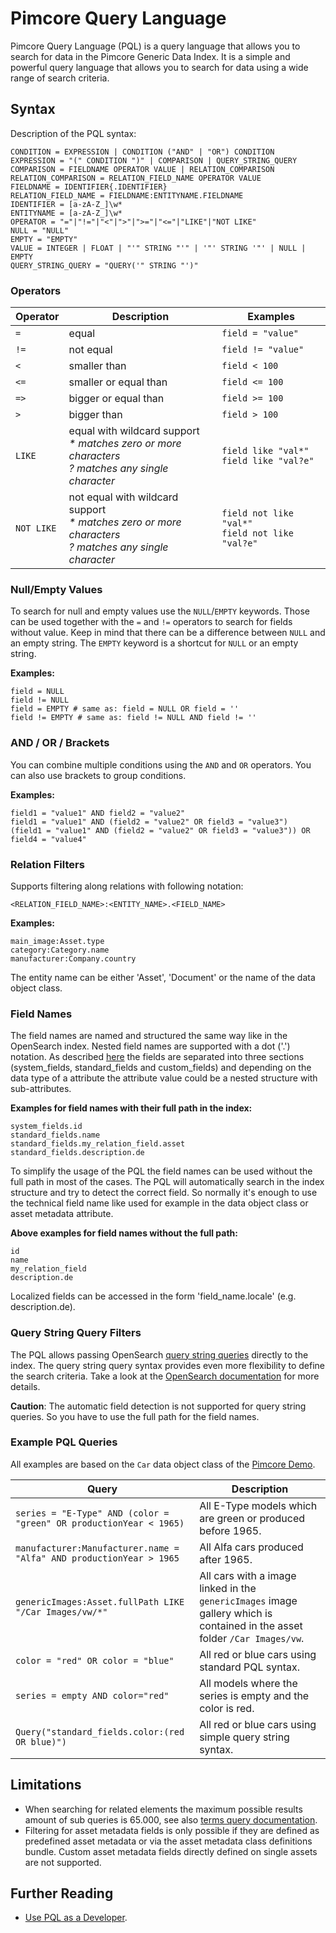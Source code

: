 # Pimcore Query Language

Pimcore Query Language (PQL) is a query language that allows you to search for data in the Pimcore Generic Data Index. It is a simple and powerful query language that allows you to search for data using a wide range of search criteria.

## Syntax

Description of the PQL syntax:

```
CONDITION = EXPRESSION | CONDITION ("AND" | "OR") CONDITION
EXPRESSION = "(" CONDITION ")" | COMPARISON | QUERY_STRING_QUERY
COMPARISON = FIELDNAME OPERATOR VALUE | RELATION_COMPARISON
RELATION_COMPARISON = RELATION_FIELD_NAME OPERATOR VALUE
FIELDNAME = IDENTIFIER{.IDENTIFIER}                         
RELATION_FIELD_NAME = FIELDNAME:ENTITYNAME.FIELDNAME      
IDENTIFIER = [a-zA-Z_]\w*
ENTITYNAME = [a-zA-Z_]\w*
OPERATOR = "="|"!="|"<"|">"|">="|"<="|"LIKE"|"NOT LIKE"
NULL = "NULL"
EMPTY = "EMPTY"
VALUE = INTEGER | FLOAT | "'" STRING "'" | '"' STRING '"' | NULL | EMPTY
QUERY_STRING_QUERY = "QUERY('" STRING "')"
```

### Operators

| Operator   | Description                                                                                                                | Examples                                             |
|------------|----------------------------------------------------------------------------------------------------------------------------|------------------------------------------------------|
| `=`        | equal                                                                                                                      | `field = "value"`                                    |
| `!=`       | not equal                                                                                                                  | `field != "value"`                                   |
| `<`        | smaller than                                                                                                               | `field < 100`                                        |
| `<=`       | smaller or equal than                                                                                                      | `field <= 100`                                       |
| `=>`       | bigger or equal than                                                                                                       | `field >= 100`                                       |
| `>`        | bigger than                                                                                                                | `field > 100`                                        |
| `LIKE`     | equal with wildcard support<br/><em>* matches zero or more characters</em><br/><em>? matches any single character</em>     | `field like "val*"`<br/>`field like "val?e"`         |
| `NOT LIKE` | not equal with wildcard support<br/><em>* matches zero or more characters</em><br/><em>? matches any single character</em> | `field not like "val*"`<br/>`field not like "val?e"` |

### Null/Empty Values

To search for null and empty values use the `NULL`/`EMPTY` keywords. Those can be used together with the `=` and `!=` operators to search for fields without value. Keep in mind that there can be a difference between `NULL` and an empty string. The `EMPTY` keyword is a shortcut for `NULL` or an empty string.

**Examples:**

```
field = NULL
field != NULL
field = EMPTY # same as: field = NULL OR field = ''
field != EMPTY # same as: field != NULL AND field != ''
```

### AND / OR / Brackets

You can combine multiple conditions using the `AND` and `OR` operators. You can also use brackets to group conditions.

**Examples:**

```
field1 = "value1" AND field2 = "value2"
field1 = "value1" AND (field2 = "value2" OR field3 = "value3")
(field1 = "value1" AND (field2 = "value2" OR field3 = "value3")) OR field4 = "value4"
```


### Relation Filters

Supports filtering along relations with following notation:

`<RELATION_FIELD_NAME>:<ENTITY_NAME>.<FIELD_NAME>`

**Examples:**

```
main_image:Asset.type
category:Category.name
manufacturer:Company.country
```

The entity name can be either 'Asset', 'Document' or the name of the data object class.

### Field Names

The field names are named and structured the same way like in the OpenSearch index. Nested field names are supported with a dot ('.') notation.
As described [here](../../05_Extending_Data_Index/06_Extend_Search_Index.md) the fields are separated into three sections (system_fields, standard_fields and custom_fields) and depending on the data type of a attribute the attribute value could be a nested structure with sub-attributes.


**Examples for field names with their full path in the index:**

```
system_fields.id
standard_fields.name
standard_fields.my_relation_field.asset
standard_fields.description.de
```

To simplify the usage of the PQL the field names can be used without the full path in most of the cases. The PQL will automatically search in the index structure and try to detect the correct field. So normally it's enough to use the technical field name like used for example in the data object class or asset metadata attribute.

**Above examples for field names without the full path:**

```
id
name
my_relation_field
description.de
```

Localized fields can be accessed in the form 'field_name.locale' (e.g. description.de).

### Query String Query Filters

The PQL allows passing OpenSearch [query string queries](https://opensearch.org/docs/latest/query-dsl/full-text/query-string/#query-string-syntax) directly to the index. The query string query syntax provides even more flexibility to define the search criteria. Take a look at the [OpenSearch documentation](https://opensearch.org/docs/latest/query-dsl/full-text/query-string/#query-string-syntax) for more details.

**Caution**: The automatic field detection is not supported for query string queries. So you have to use the full path for the field names.

### Example PQL Queries

All examples are based on the `Car` data object class of the [Pimcore Demo](https://pimcore.com/en/try).

| Query                                                               | Description                                                                                                                | 
|---------------------------------------------------------------------|----------------------------------------------------------------------------------------------------------------------------|
| `series = "E-Type" AND (color = "green" OR productionYear < 1965)`  | All E-Type models which are green or produced before 1965.                                                                 |
| `manufacturer:Manufacturer.name = "Alfa" AND productionYear > 1965` | All Alfa cars produced after 1965.                                                                                         |
| `genericImages:Asset.fullPath LIKE "/Car Images/vw/*"`              | All cars with a image linked in the `genericImages` image gallery which is contained in the asset folder `/Car Images/vw`. |
| `color = "red" OR color = "blue"`                                   | All red or blue cars using standard PQL syntax.                                                                            |
| `series = empty AND color="red"`                                    | All models where the series is empty and the color is red.                                                                 |
| `Query("standard_fields.color:(red OR blue)")`                      | All red or blue cars using simple query string syntax.                                                                     |

## Limitations

* When searching for related elements the maximum possible results amount of sub queries is 65.000, see also [terms query documentation](https://opensearch.org/docs/latest/query-dsl/term/terms/).
* Filtering for asset metadata fields is only possible if they are defined as predefined asset metadata or via the asset metadata class definitions bundle. Custom asset metadata fields directly defined on single assets are not supported.

## Further Reading

- [Use PQL as a Developer](./03_Use_PQL_as_Developer.md).
